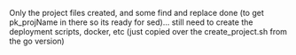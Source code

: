 Only the project files created, and some find and replace done (to get pk_projName in there so its ready for sed)... still need to create the deployment scripts, docker, etc (just copied over the create_project.sh from the go version)
